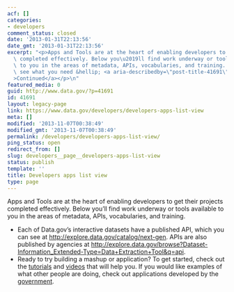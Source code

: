 ```yaml
---
acf: []
categories:
- developers
comment_status: closed
date: '2013-01-31T22:13:56'
date_gmt: '2013-01-31T22:13:56'
excerpt: "<p>Apps and Tools are at the heart of enabling developers to get their projects\
  \ completed effectively. Below you\u2019ll find work underway or tools available\
  \ to you in the areas of metadata, APIs, vocabularies, and training. Don\u2019t\
  \ see what you need &hellip; <a aria-describedby=\"post-title-41691\" href=\"https://www.data.gov/developers/developers-apps-list-view\"\
  >Continued</a></p>\n"
featured_media: 0
guid: http://www.data.gov/?p=41691
id: 41691
layout: legacy-page
link: https://www.data.gov/developers/developers-apps-list-view
meta: []
modified: '2013-11-07T00:38:49'
modified_gmt: '2013-11-07T00:38:49'
permalink: /developers/developers-apps-list-view/
ping_status: open
redirect_from: []
slug: developers__page__developers-apps-list-view
status: publish
template: ''
title: Developers apps list view
type: page
---
```

Apps and Tools are at the heart of enabling developers to get their projects completed effectively. Below you’ll find work underway or tools available to you in the areas of metadata, APIs, vocabularies, and training.

* Each of Data.gov’s interactive datasets have a published API, which you can see at <http://explore.data.gov/catalog/next-gen>. APIs are also published by agencies at <http://explore.data.gov/browse?Dataset-Information_Extended-Type=Data+Extraction+Tool&q=api>.
* Ready to try building a mashup or application? To get started, check out the [tutorials](http://logd.tw.rpi.edu/tutorials) and [videos](http://logd.tw.rpi.edu/videos) that will help you. If you would like examples of what other people are doing, check out applications developed by the [government](https://explore.data.gov/catalog/apps).
